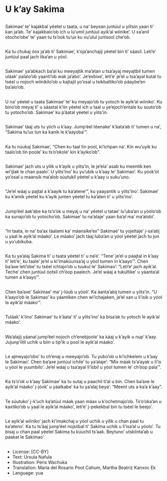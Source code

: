 # U k’ay Sakima

##
Sakimae’ te’ kajakbal yéetel u taata, u na’ beyxan juntúul u yíitsin yaan ti’ kan ja’ab. Te’ kajakbalo’ob ich u lu’umil juntúul ayik’al wíinike’. U xa’anil otocho’obe’ te’ yaan tu ts’ook tu’ux ku xu’ulul juntsool che’ob.

##
Ka tu chukaj óox ja’ab ti’ Sakimae’, k’oja’anchajij yéetel bin ti’ sáasil. Leti’e’ juntúul paal jach lika’an u yóol.

##
Sakimae’ ya’abkach ba’al ku meeyajtik ma’atan u tsa’ayaj meyajtbil tumen uláak’ palalo’ob yaanti’ob wak ja’abo’. Je’exbixe’, leti’e’ je’el u tsa’ayal kutal tu tséel u nojoch wíinikilo’ob u kajtajil yo’osal u tsikbaltiko’ob páaybe’en ba’alo’ob.

##
U na’ yéetel u taata Sakimae’ te’ ku meyajo’ob tu yotoch le ayik’al wíiniko’. Ku bino’ob meyaj ti’ u sáastal k’iin yéetel ich u taal u ye’ejoch’entale ku suuto’ob tu yotocho’ob. Sakimae’ ku p’áatal yéetel u yíits’in.

##
Sakimae’ táaj uts tu yiich u k’aay. Jump’éel téenake’ k’áata’ab ti’ tumen u na’, “Sakima tu’ux tun ka kanik le k’aayoba’”.

##
Ka tu núukaj Sakimae’, “Chen ku taal tin pool, ki’ichpan na’. Kin wu’uyik ku taalo’ob tin poole’ ku ts’o’okole’ kin k’ayiko’ob”.

##
Sakimae’ jach uts u yilik u k’ayik u yíits’in, le je’ela’ asab ku meentik ken wi’ijlak le chan paalo’. U yíits’ino’ ku yu’ubik u k’aay le’ Sakimao’. Ku yóok’ot yo’osal u maansik ma’alob súutukil yéetel u k’aay u suku’uno.

##
“Je’el wáaj u pajtal a k’aayik tu ka’atene’”, ku yaayantik u yíits’ino’. Sakimae’ ku k’amik yéetel ku k’ayik junten yéetel tu ka’aten ti’ u yíits’ino’.

##
Jump’éel áak’abe ka ts’o’ok u meyaj u na’ yéetel u tatae’ lu’uba’an u yóolo’ob ka sunajo’ob tu yotocho’ob. Sakimae’ tu na’ataje’ yaan ba’al ma’ ma’alobi’.

##
“In taata, in na’ ba’ax táalami ka’ máansike’ex” Sakimae’ tu yojeltaje’ j-sa’atij u yaal le ayik’al máako’. Le máako’ jach táaj luba’an u yóol yéetel jach tu jun u yu’ubikuba.

##
Ka tu ya’alaj Sakima ti’ u taata yéetel ti’ u na’e’. “Tene’ je’el u páajtal in k’aay ti’ leti’e’, ku taale’ je’el u ki’imakúunsa’aj u yóol tumen in k’aayo’”. Chen ba’axe leti’obe’ tu tséel ichtajo’ob u tuukul le’ Sakimao’: “Leti’e’ jach ayik’al. Teche’ chen juntúul óotsil ch’óop paalech. Je’el wáaj a tukultike’ u yáanta’al tumen a k’aayo’”.

##
Chen ba’axe’ Sakimae’ ma’ j-lúub u yóoli’. Ka áanta’abij tumen u yíits’in. “U k’aayo’ob le Sakimao’ ku yáantiken chen wi’ichajaken, je’el xan u li’isik u yóol le ayik’al máako’”.

##
Tuláak’ k’iino’ Sakimae’ tu k’áata’ ti’ u yíits’ino’ ka bisa’ak tu yotoch le ayik’al máako’.

##
Wa’alajij yáanal jump’éel nojoch ch’enebjoole’ ka káaj u k’ayik u nup’ k’aay. Jujunp’íitil uchik u biin u tip’ik u pool le ayik’al máako’.

##
Le ajmeyajo’obo’ tu ch’enaj u meeyajo’ob. Tu yubo’ob u ki’ichkelem u k’aay le Sakimao’. Chen ba’axe juntúul ichile’ tu ya’alaje’: “Mix máak ts’a’ayak u li’is u yóol le yuumbilo’. Je’el wáaj u tsa’ayal li’isbil u yóol tumen le’ ch’óop pala’”.

##
Ka ts’o’ok u k’aay Sakimae’ ka tu sutaj u paachil ti’al u bin. Chen ba’axe le ayik’al máako’ j-jóok’ u yáalkabe’ ka tu ya’alaj beya’: “Meent uts a ka’a k’aay”.

##
Te súutuko’ j-k’uch ka’atúul máak yaan máax u k’ochetmajo’ob. Ts’o’oka’an u kaxtiko’ob u yaal le ayik’al máako’, leti’e’ j-pekekbal bin tu tséel le beejo’.

##
Le ayik’al wíiniko’ jach ki’imakchaj u yóol uchik u yilik u chan paal tu ka’ateno’. Ka tu ts’áaj jump’éel nojsiibal ti’ Sakima uchik u li’isa’al u yóolo’. Tu bisaj u chan paal yéetel Sakima tu kúuchil ts’aak. Beytuno’ utskíinta’ab u paakat le Sakimao’.

##
* License: [CC-BY]
* Text: Ursula Nafula
* Illustration: Peris Wachuka
* Translation: María del Rosario Poot Cahum, Martha Beatriz Kanxoc Ek
* Language: yua
